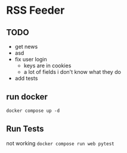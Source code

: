 # RSS Feeder

## TODO
- get news
- asd
- fix user login
    - keys are in cookies
    - a lot of fields i don't know what they do
- add tests

## run docker
`docker compose up -d`

## Run Tests
not working
`docker compose run web pytest`
